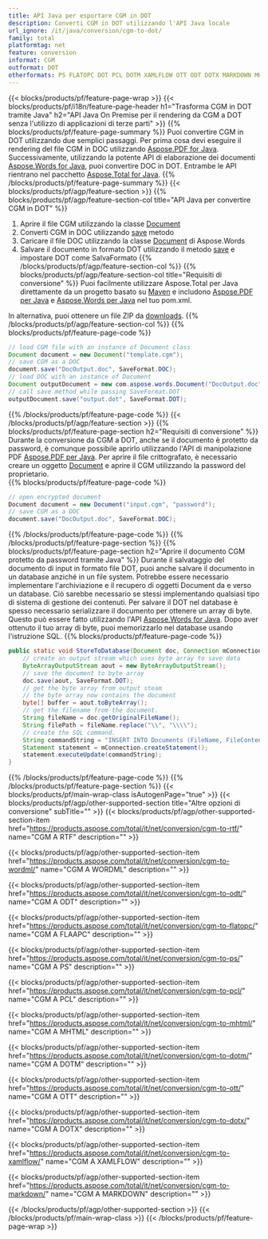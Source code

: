 ```yaml
---
title: API Java per esportare CGM in DOT
description: Converti CGM in DOT utilizzando l'API Java locale
url_ignore: /it/java/conversion/cgm-to-dot/
family: total
platformtag: net
feature: conversion
informat: CGM
outformat: DOT
otherformats: PS FLATOPC DOT PCL DOTM XAMLFLOW OTT ODT DOTX MARKDOWN MHTML WORDML
---
```

{{< blocks/products/pf/feature-page-wrap >}}
{{< blocks/products/pf/i18n/feature-page-header h1="Trasforma CGM in DOT tramite Java" h2="API Java On Premise per il rendering da CGM a DOT senza l'utilizzo di applicazioni di terze parti" >}}
{{% blocks/products/pf/feature-page-summary %}}
Puoi convertire CGM in DOT utilizzando due semplici passaggi. Per prima cosa devi eseguire il rendering del file CGM in DOC utilizzando [Aspose.PDF for Java](https://products.aspose.com/pdf/java/). Successivamente, utilizzando la potente API di elaborazione dei documenti [Aspose.Words for Java](https://products.aspose.com/words/java/), puoi convertire DOC in DOT. Entrambe le API rientrano nel pacchetto [Aspose.Total for Java](https://products.aspose.com/total/java/).
{{% /blocks/products/pf/feature-page-summary  %}}
{{< blocks/products/pf/agp/feature-section >}}
{{% blocks/products/pf/agp/feature-section-col title="API Java per convertire CGM in DOT" %}}
1. Aprire il file CGM utilizzando la classe [Document](https://apiference.aspose.com/pdf/java/com.aspose.pdf/Document)
2. Converti CGM in DOC utilizzando [save](https://apiference.aspose.com/pdf/java/com.aspose.pdf/Document#save-java.lang.String-com.aspose.pdf.SaveOptions- ) metodo
3. Caricare il file DOC utilizzando la classe [Document](https://apiference.aspose.com/words/java/com.aspose.words/Document) di Aspose.Words
4. Salvare il documento in formato DOT utilizzando il metodo [save](https://apiference.aspose.com/words/java/com.aspose.words/Document#save(java.lang.String,int)) e impostare DOT come SalvaFormato
{{% /blocks/products/pf/agp/feature-section-col %}}
{{% blocks/products/pf/agp/feature-section-col title="Requisiti di conversione" %}}
Puoi facilmente utilizzare Aspose.Total per Java direttamente da un progetto basato su [Maven](https://repository.aspose.com/webapp/#/artifacts/browse/tree/General/repo/com/aspose/aspose-total) e includono [Aspose.PDF per Java](https://docs.aspose.com/pdf/java/installation/) e [Aspose.Words per Java](https://docs.aspose.com/words/java/installation/) nel tuo pom.xml.

In alternativa, puoi ottenere un file ZIP da [downloads](https://releases.aspose.com/total/java).
{{% /blocks/products/pf/agp/feature-section-col %}}
{{% blocks/products/pf/feature-page-code %}}

```java
// load CGM file with an instance of Document class
Document document = new Document("template.cgm");
// save CGM as a DOC 
document.save("DocOutput.doc", SaveFormat.DOC); 
// load DOC with an instance of Document
Document outputDocument = new com.aspose.words.Document("DocOutput.doc");
// call save method while passing SaveFormat.DOT
outputDocument.save("output.dot", SaveFormat.DOT);   
```

{{% /blocks/products/pf/feature-page-code %}}
{{< /blocks/products/pf/agp/feature-section >}}
{{% blocks/products/pf/feature-page-section  h2="Requisiti di conversione" %}}
Durante la conversione da CGM a DOT, anche se il documento è protetto da password, è comunque possibile aprirlo utilizzando l'API di manipolazione PDF [Aspose.PDF per Java](https://docs.aspose.com/pdf/java/installation/). Per aprire il file crittografato, è necessario creare un oggetto [Document](https://reference.aspose.com/pdf/java/com.aspose.pdf/Document) e aprire il CGM utilizzando la password del proprietario.  
{{% blocks/products/pf/feature-page-code %}}

```cs
// open encrypted document
Document document = new Document("input.cgm", "password");
// save CGM as a DOC 
document.save("DocOutput.doc", SaveFormat.DOC);
```

{{% /blocks/products/pf/feature-page-code  %}}
{{% /blocks/products/pf/feature-page-section %}}
{{% blocks/products/pf/feature-page-section  h2="Aprire il documento CGM protetto da password tramite Java" %}}
Durante il salvataggio del documento di input in formato file DOT, puoi anche salvare il documento in un database anziché in un file system. Potrebbe essere necessario implementare l'archiviazione e il recupero di oggetti Document da e verso un database. Ciò sarebbe necessario se stessi implementando qualsiasi tipo di sistema di gestione dei contenuti. Per salvare il DOT nel database è spesso necessario serializzare il documento per ottenere un array di byte. Questo può essere fatto utilizzando l'API [Aspose.Words for Java](https://products.aspose.com/words/Java/). Dopo aver ottenuto il tuo array di byte, puoi memorizzarlo nel database usando l'istruzione SQL. 
{{% blocks/products/pf/feature-page-code %}}

```java
public static void StoreToDatabase(Document doc, Connection mConnection) throws Exception {
    // create an output stream which uses byte array to save data
    ByteArrayOutputStream aout = new ByteArrayOutputStream();
    // save the document to byte array
    doc.save(aout, SaveFormat.DOT);
    // get the byte array from output steam
    // the byte array now contains the document
    byte[] buffer = aout.toByteArray();
    // get the filename from the document.
    String fileName = doc.getOriginalFileName();
    String filePath = fileName.replace("\\", "\\\\");
    // create the SQL command.
    String commandString = "INSERT INTO Documents (FileName, FileContent) VALUES('" + filePath + "', '" + buffer + "')";
    Statement statement = mConnection.createStatement();
    statement.executeUpdate(commandString);
}  
```

{{% /blocks/products/pf/feature-page-code  %}}
{{% /blocks/products/pf/feature-page-section %}}
{{< blocks/products/pf/main-wrap-class isAutogenPage="true" >}}
{{< blocks/products/pf/agp/other-supported-section title="Altre opzioni di conversione" subTitle="" >}}
{{< blocks/products/pf/agp/other-supported-section-item href="https://products.aspose.com/total/it/net/conversion/cgm-to-rtf/" name="CGM A RTF" description="" >}}

{{< blocks/products/pf/agp/other-supported-section-item href="https://products.aspose.com/total/it/net/conversion/cgm-to-wordml/" name="CGM A WORDML" description="" >}}

{{< blocks/products/pf/agp/other-supported-section-item href="https://products.aspose.com/total/it/net/conversion/cgm-to-odt/" name="CGM A ODT" description="" >}}

{{< blocks/products/pf/agp/other-supported-section-item href="https://products.aspose.com/total/it/net/conversion/cgm-to-flatopc/" name="CGM A FLAAPC" description="" >}}

{{< blocks/products/pf/agp/other-supported-section-item href="https://products.aspose.com/total/it/net/conversion/cgm-to-ps/" name="CGM A PS" description="" >}}

{{< blocks/products/pf/agp/other-supported-section-item href="https://products.aspose.com/total/it/net/conversion/cgm-to-pcl/" name="CGM A PCL" description="" >}}

{{< blocks/products/pf/agp/other-supported-section-item href="https://products.aspose.com/total/it/net/conversion/cgm-to-mhtml/" name="CGM A MHTML" description="" >}}

{{< blocks/products/pf/agp/other-supported-section-item href="https://products.aspose.com/total/it/net/conversion/cgm-to-dotm/" name="CGM A DOTM" description="" >}}

{{< blocks/products/pf/agp/other-supported-section-item href="https://products.aspose.com/total/it/net/conversion/cgm-to-ott/" name="CGM A OTT" description="" >}}

{{< blocks/products/pf/agp/other-supported-section-item href="https://products.aspose.com/total/it/net/conversion/cgm-to-dotx/" name="CGM A DOTX" description="" >}}

{{< blocks/products/pf/agp/other-supported-section-item href="https://products.aspose.com/total/it/net/conversion/cgm-to-xamlflow/" name="CGM A XAMLFLOW" description="" >}}

{{< blocks/products/pf/agp/other-supported-section-item href="https://products.aspose.com/total/it/net/conversion/cgm-to-markdown/" name="CGM A MARKDOWN" description="" >}}


{{< /blocks/products/pf/agp/other-supported-section >}}
{{< /blocks/products/pf/main-wrap-class >}}
{{< /blocks/products/pf/feature-page-wrap >}}